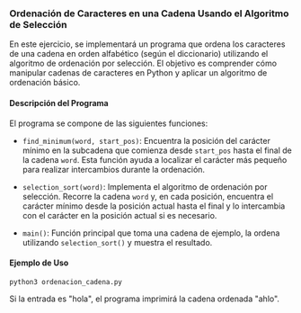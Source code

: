 ### Ordenación de Caracteres en una Cadena Usando el Algoritmo de Selección

En este ejercicio, se implementará un programa que ordena los caracteres de una cadena en orden alfabético (según el diccionario) utilizando el algoritmo de ordenación por selección. El objetivo es comprender cómo manipular cadenas de caracteres en Python y aplicar un algoritmo de ordenación básico.

#### Descripción del Programa

El programa se compone de las siguientes funciones:

* `find_minimum(word, start_pos)`: Encuentra la posición del carácter mínimo en la subcadena que comienza desde `start_pos` hasta el final de la cadena `word`. Esta función ayuda a localizar el carácter más pequeño para realizar intercambios durante la ordenación.

* `selection_sort(word)`: Implementa el algoritmo de ordenación por selección. Recorre la cadena `word` y, en cada posición, encuentra el carácter mínimo desde la posición actual hasta el final y lo intercambia con el carácter en la posición actual si es necesario.

* `main()`: Función principal que toma una cadena de ejemplo, la ordena utilizando `selection_sort()` y muestra el resultado.

#### Ejemplo de Uso

```commandline
python3 ordenacion_cadena.py
```

Si la entrada es "hola", el programa imprimirá la cadena ordenada "ahlo".
